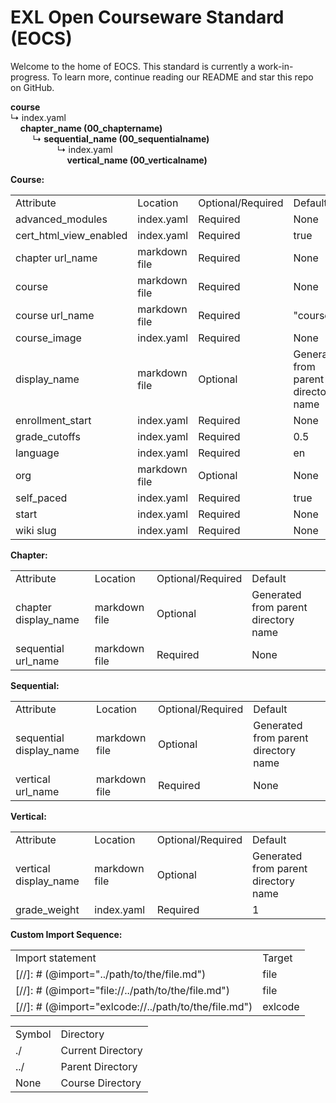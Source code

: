 # EXL Open Courseware Standard (EOCS)

Welcome to the home of EOCS. This standard is currently a work-in-progress. To learn more, continue reading our README and star this repo on GitHub.


**course** <br />
&#8627; index.yaml<br />
&#160;&#160;&#160;&#160;**chapter_name (00_chaptername)**<br />
&#160;&#160;&#160;&#160;&#160;&#160;&#160;&#160;&#160;&#8627; **sequential_name (00_sequentialname)**<br />
&#160;&#160;&#160;&#160;&#160;&#160;&#160;&#160;&#160;&#160;&#160;&#160;&#160;&#160;&#160;&#160;&#160;&#160;&#160;&#8627; index.yaml<br />
&#160;&#160;&#160;&#160;&#160;&#160;&#160;&#160;&#160;&#160;&#160;&#160;&#160;&#160;&#160;&#160;&#160;&#160;&#160;&#160;&#160;&#160;&#160;**vertical_name (00_verticalname)**<br />

**Course:**

<table>
  <tr>
    <td>Attribute</td>
    <td>Location</td>
    <td>Optional/Required</td>
    <td>Default</td>
  </tr>
  <tr>
    <td>advanced_modules</td>
    <td>index.yaml</td>
    <td>Required</td>
    <td>None</td>
  </tr>
  <tr>
    <td>cert_html_view_enabled</td>
    <td>index.yaml</td>
    <td>Required</td>
    <td>true</td>
  </tr>
  <tr>
    <td>chapter url_name</td>
    <td>markdown file</td>
    <td>Required</td>
    <td>None</td>
  </tr>
  <tr>
    <td>course</td>
    <td>markdown file</td>
    <td>Required</td>
    <td>None</td>
  </tr>
  <tr>
    <td>course url_name</td>
    <td>markdown file</td>
    <td>Required</td>
    <td>"course"</td>
  </tr>
  <tr>
    <td>course_image</td>
    <td>index.yaml</td>
    <td>Required</td>
    <td>None</td>
  </tr>
  <tr>
    <td>display_name</td>
    <td>markdown file</td>
    <td>Optional</td>
    <td>Generated from parent directory name</td>
  </tr>
  <tr>
    <td>enrollment_start</td>
    <td>index.yaml</td>
    <td>Required</td>
    <td>None</td>
  </tr>
  <tr>
    <td>grade_cutoffs</td>
    <td>index.yaml</td>
    <td>Required</td>
    <td>0.5</td>
  </tr>
  <tr>
    <td>language</td>
    <td>index.yaml</td>
    <td>Required</td>
    <td>en</td>
  </tr>
  <tr>
    <td>org</td>
    <td>markdown file</td>
    <td>Optional</td>
    <td>None</td>
  </tr>
  <tr>
    <td>self_paced</td>
    <td>index.yaml</td>
    <td>Required</td>
    <td>true</td>
  </tr>
  <tr>
    <td>start</td>
    <td>index.yaml</td>
    <td>Required</td>
    <td>None</td>
  </tr>
  <tr>
    <td>wiki slug</td>
    <td>index.yaml</td>
    <td>Required</td>
    <td>None</td>
  </tr>
</table>


**Chapter:**

<table>
  <tr>
    <td>Attribute</td>
    <td>Location</td>
    <td>Optional/Required</td>
    <td>Default</td>
  </tr>
  <tr>
    <td>chapter display_name</td>
    <td>markdown file</td>
    <td>Optional</td>
    <td>Generated from parent directory name</td>
  </tr>
  <tr>
    <td>sequential url_name</td>
    <td>markdown file</td>
    <td>Required</td>
    <td>None</td>
  </tr>
</table>


**Sequential:**

<table>
  <tr>
    <td>Attribute</td>
    <td>Location</td>
    <td>Optional/Required</td>
    <td>Default</td>
  </tr>
  <tr>
    <td>sequential display_name</td>
    <td>markdown file</td>
    <td>Optional</td>
    <td>Generated from parent directory name</td>
  </tr>
  <tr>
    <td>vertical url_name</td>
    <td>markdown file</td>
    <td>Required</td>
    <td>None</td>
  </tr>
</table>


**Vertical:**

<table>
  <tr>
    <td>Attribute</td>
    <td>Location</td>
    <td>Optional/Required</td>
    <td>Default</td>
  </tr>
  <tr>
    <td>vertical display_name</td>
    <td>markdown file</td>
    <td>Optional</td>
    <td>Generated from parent directory name</td>
  </tr>
  <tr>
    <td>grade_weight</td>
    <td>index.yaml</td>
    <td>Required</td>
    <td>1</td>
  </tr>
</table>


**Custom Import Sequence:**

<table>
  <tr>
    <td>Import statement</td>
    <td>Target</td>
  </tr>
  <tr>
    <td>[//]: # (@import="../path/to/the/file.md") </td>
    <td>file</td>
  </tr>
  <tr>
    <td>[//]: # (@import="file://../path/to/the/file.md") </td>
    <td>file</td>
  </tr>
  <tr>
    <td>[//]: # (@import="exlcode://../path/to/the/file.md")</td>
    <td>exlcode</td>
  </tr>
</table>


<table>
  <tr>
    <td>Symbol</td>
    <td>Directory</td>
  </tr>
  <tr>
    <td>./</td>
    <td>Current Directory</td>
  </tr>
  <tr>
    <td>../</td>
    <td>Parent Directory</td>
  </tr>
  <tr>
    <td>None</td>
    <td>Course Directory</td>
  </tr>
</table>



